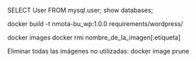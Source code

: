 SELECT User FROM mysql.user;
show databases;

docker build -t nmota-bu_wp:1.0.0 requirements/wordpress/

docker images
docker rmi nombre_de_la_imagen[:etiqueta]

Eliminar todas las imágenes no utilizadas:
docker image prune

